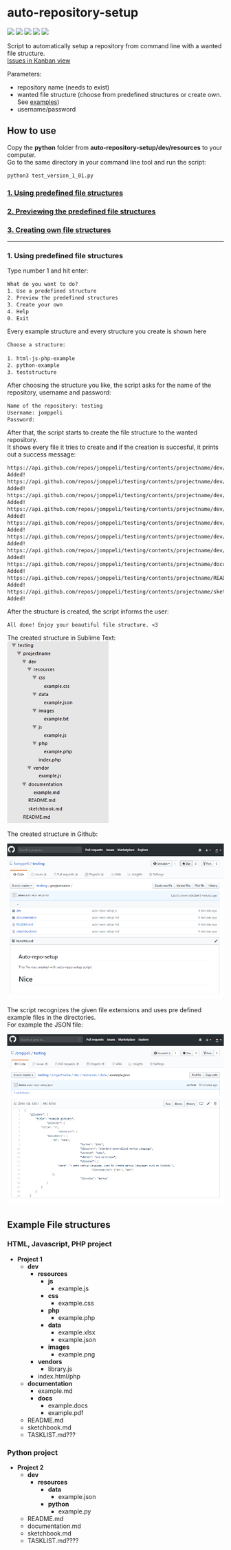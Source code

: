 # auto-repository-setup

<img src="https://img.shields.io/github/tag/jomppeli/auto-repository-setup.svg?style=for-the-badge"> <img src="https://img.shields.io/github/languages/top/jomppeli/auto-repository-setup.svg?style=for-the-badge"> <img src="https://img.shields.io/github/repo-size/jomppeli/auto-repository-setup.svg?style=for-the-badge"> <img src="https://img.shields.io/github/issues/jomppeli/auto-repository-setup.svg?style=for-the-badge"> <img src="https://img.shields.io/github/issues-closed/jomppeli/auto-repository-setup.svg?style=for-the-badge">  
  
  
Script to automatically setup a repository from command line with a wanted file structure.  
[Issues in Kanban view](https://github.com/Jomppeli/auto-repository-setup/projects/2)  
  
Parameters:
- repository name (needs to exist)
- wanted file structure (choose from predefined structures or create own. See [examples](#Example-File-structures))
- username/password

## How to use
Copy the **python** folder from **auto-repository-setup/dev/resources** to your computer.  
Go to the same directory in your command line tool and run the script:  
```
python3 test_version_1_01.py
```  
  
  
### [1. Using predefined file structures](#Using-predefined-file-structures)
### [2. Previewing the predefined file structures](#)
### [3. Creating own file structures](#)
---

### 1. Using predefined file structures
Type number 1 and hit enter:  
```  
What do you want to do?
1. Use a predefined structure
2. Preview the predefined structures
3. Create your own
4. Help
0. Exit
```
Every example structure and every structure you create is shown here 
```
Choose a structure:

1. html-js-php-example
2. python-example
3. teststructure
```
After choosing the structure you like, the script asks for the name of the repository, username and password:  
```
Name of the repository: testing
Username: jomppeli
Password:
```
After that, the script starts to create the file structure to the wanted repository.  
It shows every file it tries to create and if the creation is succesful, it prints out a success message:  
```
https://api.github.com/repos/jomppeli/testing/contents/projectname/dev/resources/js/example.js
Added!
https://api.github.com/repos/jomppeli/testing/contents/projectname/dev/resources/css/example.css
Added!
https://api.github.com/repos/jomppeli/testing/contents/projectname/dev/resources/php/example.php
Added!
https://api.github.com/repos/jomppeli/testing/contents/projectname/dev/resources/data/example.json
Added!
https://api.github.com/repos/jomppeli/testing/contents/projectname/dev/resources/images/example.txt
Added!
https://api.github.com/repos/jomppeli/testing/contents/projectname/dev/resources/index.php
Added!
https://api.github.com/repos/jomppeli/testing/contents/projectname/dev/vendor/example.js
Added!
https://api.github.com/repos/jomppeli/testing/contents/projectname/documentation/example.md
Added!
https://api.github.com/repos/jomppeli/testing/contents/projectname/README.md
Added!
https://api.github.com/repos/jomppeli/testing/contents/projectname/sketchbook.md
Added!
```
After the structure is created, the script informs the user:  
```
All done! Enjoy your beautiful file structure. <3
```  
  
The created structure in Sublime Text:  
![image_header](https://github.com/Jomppeli/auto-repository-setup/blob/master/dev/documentation/images/4.PNG)
  
The created structure in Github:  
  
![image_header](https://github.com/Jomppeli/auto-repository-setup/blob/master/dev/documentation/images/2.PNG)
  

The script recognizes the given file extensions and uses pre defined example files in the directories.  
For example the JSON file:  
  
![image_header](https://github.com/Jomppeli/auto-repository-setup/blob/master/dev/documentation/images/3.PNG)






 

## Example File structures
### HTML, Javascript, PHP project
- **Project 1**
  - **dev**
    - **resources**
      - **js**
        - example.js
      - **css**
        - example.css
      - **php**
        - example.php
      - **data**
        - example.xlsx
        - example.json
      - **images**
        - example.png
    - **vendors**
      - library.js
    - index.html/php
  - **documentation**
    - example.md
    - **docs**
      - example.docs
      - example.pdf
  - README.md
  - sketchbook.md  
  - TASKLIST.md???
  
  
### Python project
- **Project 2**
  - **dev**
    - **resources**
      - **data**
        - example.json
      - **python**
        - example.py
  - README.md
  - documentation.md
  - sketchbook.md
  - TASKLIST.md????
